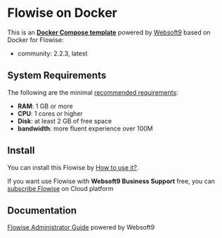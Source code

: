 # Flowise on Docker  

This is an **[Docker Compose template](https://github.com/Websoft9/docker-library)** powered by [Websoft9](https://www.websoft9.com) based on Docker for Flowise:


 - community:  2.2.3, latest


## System Requirements

The following are the minimal [recommended requirements](https://docs.flowiseai.com/getting-started):

* **RAM**: 1 GB or more
* **CPU**: 1 cores or higher
* **Disk**: at least 2 GB of free space
* **bandwidth**: more fluent experience over 100M  

## Install

You can install this Flowise by [How to use it?](https://github.com/Websoft9/docker-library#how-to-use-it).   

If you want use Flowise with **Websoft9 Business Support** free, you can [subscribe Flowise](https://www.websoft9.com/apps) on Cloud platform

## Documentation

[Flowise Administrator Guide](https://support.websoft9.com/docs/flowise) powered by Websoft9